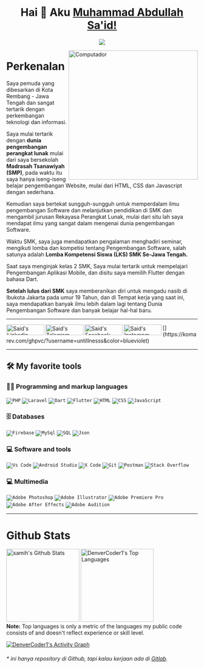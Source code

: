 <h1 align="center"> Hai 👋 Aku <a href="https://www.linkedin.com/in/moch-abdullah-said-4801551b3/">Muhammad Abdullah Sa'id!</a></h1>
<p align="center">
  <a href="https://github.com/DenverCoder1/readme-typing-svg">
    <img src="https://readme-typing-svg.herokuapp.com?lines=Work+hard+combine+with+Work+smart;Fullstack+Web+Developer;Mobile+Flutter+Developer;Suka+memfoto-foto+gak+jelas">
  </a>
</p>

<img src="https://raw.githubusercontent.com/MicaelliMedeiros/micaellimedeiros/master/image/computer-illustration.png" min-width="340px" max-width="400px" width="340px" align="right" alt="Computador">

# Perkenalan

<p align="left"> 
<!-- Saya Muhammad Abdullah Said, biasa di panggil <b>Sa'id</b>. -->

Saya pemuda yang dibesarkan di Kota Rembang - Jawa Tengah dan sangat tertarik dengan perkembangan teknologi dan informasi.

Saya mulai tertarik dengan <b>dunia pengembangan perangkat lunak</b> mulai dari saya bersekolah <b>Madrasah Tsanawiyah (SMP)</b>, pada waktu itu saya hanya iseng-iseng belajar pengembangan Website, mulai dari HTML, CSS dan Javascript dengan sederhana.

Kemudian saya bertekat sungguh-sungguh untuk memperdalam ilmu pengembangan Software dan melanjutkan pendidikan di SMK dan mengambil jurusan Rekayasa Perangkat Lunak, mulai dari situ lah saya mendapat ilmu yang sangat dalam mengenai dunia pengembangan Software.

Waktu SMK, saya juga mendapatkan pengalaman menghadiri seminar, mengikuti lomba dan kompetisi tentang Pengembangan Software, salah satunya adalah <b>Lomba Kompetensi Siswa (LKS) SMK Se-Jawa Tengah.</b>

Saat saya menginjak kelas 2 SMK, Saya mulai tertarik untuk mempelajari Pengembangan Aplikasi Mobile, dan disitu saya memilih Flutter dengan bahasa Dart.

<b>Setelah lulus dari SMK</b> saya memberanikan diri untuk mengadu nasib di Ibukota Jakarta pada umur 19 Tahun, dan di Tempat kerja yang saat ini, saya mendapatkan banyak ilmu lebih dalam lagi tentang Dunia Pengembangan Software dan banyak belajar hal-hal baru.

</p>

<hr>

<a href="https://www.linkedin.com/in/moch-abdullah-said-4801551b3/">
  <img align="left" alt="Said's Linkedin" width="100px" height="28px" src="https://img.shields.io/badge/LinkedIn-0077B5?style=for-the-badge&logo=linkedin&logoColor=white" />
</a>
<a href="https://t.me/untillness">
  <img align="left" alt="Said's Telegram" width="100px" height="28px" src="https://img.shields.io/badge/Telegram-1DA1F2?style=for-the-badge&logo=telegram&logoColor=white&color=lightblue" />
</a>
<a href="https://web.facebook.com/mas.muhabdsaid/">
  <img align="left" alt="Said's Facebook" width="100px" height="28px" src="https://img.shields.io/badge/Facebook-1DA1F2?style=for-the-badge&logo=facebook&logoColor=white&color=blue" />
</a>
<a href="https://www.instagram.com/untillness/">
  <img align="left" alt="Said's Instagram" width="100px" height="28px" src="https://img.shields.io/badge/Instagram-1DA1F2?style=for-the-badge&logo=instagram&logoColor=white&color=purple" />
</a>
[](https://komarev.com/ghpvc/?username=untillnesss&color=blueviolet)
<br/>

<hr/>

## 🛠️ My favorite tools

### 👨‍💻 Programming and markup languages

<code><img alt="PHP" src="https://img.shields.io/badge/PHP-007396.svg?logo=php&logoColor=white"></code>
<code><img alt="Laravel" src="https://img.shields.io/badge/Laravel-FB503B.svg?logo=laravel&logoColor=white"></code>
<code><img alt="Dart" src="https://img.shields.io/badge/Dart-15A6C4.svg?logo=dart&logoColor=white"></code>
<code><img alt="Flutter" src="https://img.shields.io/badge/Flutter-15A6C4.svg?logo=flutter&logoColor=white"></code>
<code><img alt="HTML" src="https://img.shields.io/badge/HTML-E34F26.svg?logo=html5&logoColor=white"></code>
<code><img alt="CSS" src="https://img.shields.io/badge/CSS-1572B6.svg?logo=css3&logoColor=white"></code>
<code><img alt="JavaScript" src="https://img.shields.io/badge/JavaScript-F7DF1E.svg?logo=javascript&logoColor=black"></code>

### 🗄️ Databases
<code><img alt="Firebase" src="https://img.shields.io/badge/Firebase-FFA611.svg?logo=firebase&logoColor=white"></code>
<code><img alt="MySql" src="https://img.shields.io/badge/MySql-fff.svg?logo=mysql&logoColor=black"></code>
<code><img alt="SQL" src="https://custom-icon-badges.herokuapp.com/badge/SQL-025E8C.svg?logo=database&logoColor=white"></code>
<code><img alt="Json" src="https://img.shields.io/badge/Javascript Object Notation-fff.svg?logo=json&logoColor=black"></code>

<!-- ### 🌐 Operations
<code><img alt="DigitalOcean" src="https://img.shields.io/badge/DigitalOcean-008bcf.svg?logo=digitalocean&logoColor=white"></code>
<code><img alt="Ubuntu" src="https://img.shields.io/badge/Linux-000.svg?logo=linux&logoColor=white"></code>
<code><img alt="Apache" src="https://img.shields.io/badge/Apache-8f4734.svg?logo=apache&logoColor=white"></code>
<code><img alt="Docker" src="https://img.shields.io/badge/Docker-327FC7.svg?logo=docker&logoColor=white"></code>
<code><img alt="K8s" src="https://img.shields.io/badge/Kubernetes-327FC7.svg?logo=kubernetes&logoColor=white"></code>
<code><a href="#"><img alt="GitHub Pages" src="https://img.shields.io/badge/GitHub%20Pages-327FC7.svg?logo=github&logoColor=white"></a></code> -->

### 💻 Software and tools

<code><img alt="Vs Code" src="https://img.shields.io/badge/Visual Studio Code-007ACC.svg?logo=Visual Studio Code&logoColor=white"></code>
<code><img alt="Android Studio" src="https://img.shields.io/badge/Android%20Studio-008678.svg?logo=android-studio&logoColor=white"></code>
<code><img alt="X Code" src="https://img.shields.io/badge/Xcode-008678.svg?logo=xcode&logoColor=white"></code>
<code><img alt="Git" src="https://img.shields.io/badge/Git-008678.svg?logo=git&logoColor=white"></code>
<code><img alt="Postman" src="https://img.shields.io/badge/Postman-FF6C37?logo=postman&logoColor=white"></code>
<code><img alt="Stack Overflow" src="https://img.shields.io/badge/-Stack%20Overflow-FE7A16?logo=stack-overflow&logoColor=white"></code>

### 💻 Multimedia
<code><img alt="Adobe Photoshop" src="https://img.shields.io/badge/Adobe Photoshop-31A8FF?logo=adobe-photoshop&logoColor=white"></code>
<code><img alt="Adobe Illustrator" src="https://img.shields.io/badge/Adobe Illustrator-FF9A00?logo=adobe-illustrator&logoColor=white"></code>
<code><img alt="Adobe Premiere Pro" src="https://img.shields.io/badge/Adobe Premiere Pro-9999FF?logo=adobe-premiere-pro&logoColor=white"></code>
<code><img alt="Adobe After Effects" src="https://img.shields.io/badge/Adobe After Effects-9999FF?logo=adobe-after-effects&logoColor=white"></code>
<code><img alt="Adobe Audition" src="https://img.shields.io/badge/Adobe Audition-9999FF?logo=adobe-audition&logoColor=white"></code>


<hr/>

# Github Stats

<a href="https://github.com/untillnesss/"><img alt="samih's Github Stats" src="https://denvercoder1-github-readme-stats.vercel.app/api/?username=untillnesss&show_icons=true&count_private=true&theme=react&hide_border=true&bg_color=1F222E&title_color=F85D7F&icon_color=F8D866" height="192px"/></a>
<a href="https://github.com/untillnesss"><img alt="DenverCoder1's Top Languages" src="https://github-readme-stats.vercel.app/api/top-langs/?username=untillnesss&langs_count=8&layout=compact&theme=react&hide_border=true&bg_color=1F222E&title_color=F85D7F&icon_color=F8D866&hide=Jupyter%20Notebook" height="192px"/></a>
<br/>
<b>Note:</b> Top languages is only a metric of the languages my public code consists of and doesn't reflect experience or skill level.

<a href="https://github.com/untillnesss"><img alt="DenverCoder1's Activity Graph" src="https://denvercoder1-activity-graph.herokuapp.com/graph/?username=untillnesss&bg_color=1F222E&color=F8D866&line=F85D7F&point=FFFFFF&hide_border=true" /></a>


###### \* ini hanya repository di Github, tapi kalau kerjaan ada di [Gitlab](https://gitlab.com/untillness).

<!-- <hr> -->

<!-- # Skills

| 👨‍💻 Software Development      | 💼 Others          | 🎥 Multimedia |
| ---------------------------- | ------------------ | ------------- |
| HTML5                        | Visual Studio Code | Photoshop     |
| CSS3, Bootstrap, Materialize | Android Studio     | After Effect  |
| JavaScript                   | Xcode              | Premiere Pro  |
| PHP, Laravel                 | Git                | Audition      |
| Dart, Flutter                |                    | Illustration  |

Emails:

- said@majapahit.id
- pvzuntil@gmail.com -->

